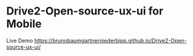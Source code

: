 ﻿# Drive2-Open-source-ux-ui for Mobile


Live Demo
https://brunobaumgartnerniederbipp.github.io/Drive2-Open-source-ux-ui/
